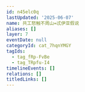 ```yaml
---
id: n45elc0q
lastUpdated: '2025-06-07'
name: 共工怒触不周山=忒伊亚假说
aliases: []
layer: 7
eventDate: null
categoryId: cat_7hqnYMGY
tagIds:
  - tag_fRp-FvBe
  - tag_TRpfu-I4
timelineEvents: []
relations: []
titledLinks: []
---
```


